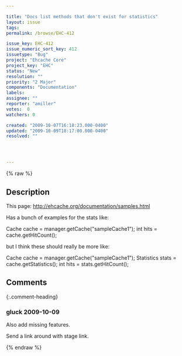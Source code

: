 ```yaml
---

title: "Docs list methods that don't exist for statistics"
layout: issue
tags: 
permalink: /browse/EHC-412

issue_key: EHC-412
issue_numeric_sort_key: 412
issuetype: "Bug"
project: "Ehcache Core"
project_key: "EHC"
status: "New"
resolution: ""
priority: "2 Major"
components: "Documentation"
labels: 
assignee: ""
reporter: "amiller"
votes:  0
watchers: 0

created: "2009-10-07T16:18:23.000-0400"
updated: "2009-10-09T18:17:00.000-0400"
resolved: ""




---
```


{% raw %}

## Description

<div markdown="1" class="description">

This page: http://ehcache.org/documentation/samples.html

Has a bunch of examples for the stats like:

Cache cache = manager.getCache("sampleCache1");
int hits = cache.getHitCount();

but I think these should really be more like:

Cache cache = manager.getCache("sampleCache1");
Statistics stats = cache.getStatistics();
int hits = stats.getHitCount();

</div>

## Comments


{:.comment-heading}
### **gluck** <span class="date">2009-10-09</span>

<div markdown="1" class="comment">

Also add missing features.

Send a link around with stage link.

</div>



{% endraw %}

